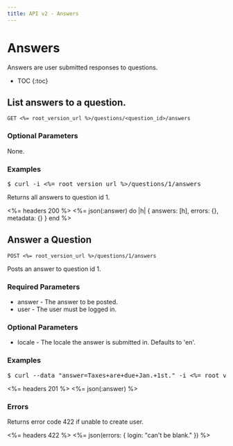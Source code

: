 ```yaml
---
title: API v2 - Answers
---
```


# Answers

Answers are user submitted responses to questions.

* TOC
{:toc}

## List answers to a question.

    GET <%= root_version_url %>/questions/<question_id>/answers

### Optional Parameters

None.

### Examples

<pre class="terminal">
$ curl -i <%= root_version_url %>/questions/1/answers
</pre>

Returns all answers to question id 1.

<%= headers 200 %>
<%= 
  json(:answer) do |h| 
    { answers: [h],
      errors: {},
      metadata: {}
    }
  end 
%>

## Answer a Question

    POST <%= root_version_url %>/questions/1/answers

Posts an answer to question id 1.

### Required Parameters

* answer - The answer to be posted.
* user - The user must be logged in.

### Optional Parameters

* locale - The locale the answer is submitted in. Defaults to 'en'.

### Examples

<pre class="terminal">
$ curl --data "answer=Taxes+are+due+Jan.+1st." -i <%= root_version_url %>/questions/1/answers
</pre>

<%= headers 201 %>
<%= json(:answer) %>

### Errors

Returns error code 422 if unable to create user.

<%= headers 422 %>
<%= json(errors: {
  login: "can't be blank."
}) %>



